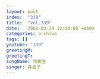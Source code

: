 ```yaml
---
layout: post
index:  "339"
title:  "vol.339"
date:   2008-03-29 12:00:00 +0300
categories: archive
tags: []
youtube: "339"
greetingM: 
greetingT: 
songName: 同級生
singer: 森昌子
---
```


